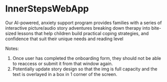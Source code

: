 # InnerStepsWebApp
Our AI-powered, anxiety support program provides families with a series of interactive picture/audio story adventures breaking down therapy into bite-sized lessons that help children build practical coping strategies, and confidence that suit their unique needs and reading level

Notes:
1. Once user has completed the onboarding form, they should not be able to reaccess or submit it from that window again.
2. Potentially update story design so that the img is full capacity and the text is overlayed in a box in 1 corner of the screen.

